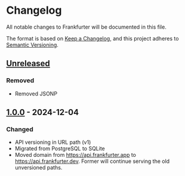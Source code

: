 # Changelog
All notable changes to Frankfurter will be documented in this file.

The format is based on [Keep a Changelog](https://keepachangelog.com/en/1.0.0/),
and this project adheres to [Semantic Versioning](https://semver.org/spec/v2.0.0.html).

## [Unreleased]
### Removed
- Removed JSONP

## [1.0.0] - 2024-12-04
### Changed
- API versioning in URL path (v1)
- Migrated from PostgreSQL to SQLite
- Moved domain from <https://api.frankfurter.app> to <https://api.frankfurter.dev>. Former will continue serving the old
  unversioned paths.

[Unreleased]: https://github.com/lineofflight/frankfurter/compare/v1.0.0...HEAD
[1.0.0]: https://github.com/lineofflight/frankfurter/releases/tag/v1.0.0
